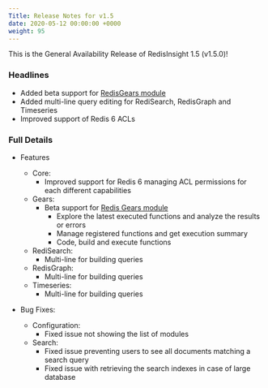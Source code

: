 ```yaml
---
Title: Release Notes for v1.5
date: 2020-05-12 00:00:00 +0000
weight: 95
---
```


This is the General Availability Release of RedisInsight 1.5 (v1.5.0)!

### Headlines

- Added beta support for [RedisGears module](https://oss.redislabs.com/redisgears/)
- Added multi-line query editing for RediSearch, RedisGraph and Timeseries
- Improved support of Redis 6 ACLs

### Full Details

- Features
    - Core:
        - Improved support for Redis 6 managing ACL permissions for each different capabilities
    - Gears:
        - Beta support for [Redis Gears module](https://oss.redislabs.com/redisgears/)
            - Explore the latest executed functions and analyze the results or errors
            - Manage registered functions and get execution summary
            - Code, build and execute functions
    - RediSearch:
        - Multi-line for building queries
    - RedisGraph:
        - Multi-line for building queries
    - Timeseries:
        - Multi-line for building queries

- Bug Fixes:
    - Configuration:
        - Fixed issue not showing the list of modules
    - Search:
        - Fixed issue preventing users to see all documents matching a search query
        - Fixed issue with retrieving the search indexes in case of large database
